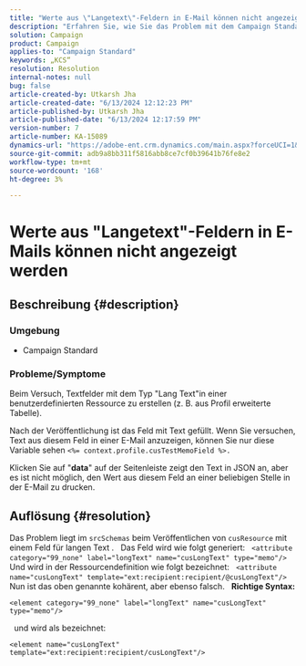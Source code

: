 ```yaml
---
title: "Werte aus \"Langetext\"-Feldern in E-Mail können nicht angezeigt werden"
description: "Erfahren Sie, wie Sie das Problem mit dem Campaign Standard lösen können, bei dem Sie Textfelder mit dem Typ \"Lang-Text\" in jeder benutzerdefinierten Ressource erstellen können."
solution: Campaign
product: Campaign
applies-to: "Campaign Standard"
keywords: „KCS“
resolution: Resolution
internal-notes: null
bug: false
article-created-by: Utkarsh Jha
article-created-date: "6/13/2024 12:12:23 PM"
article-published-by: Utkarsh Jha
article-published-date: "6/13/2024 12:17:59 PM"
version-number: 7
article-number: KA-15089
dynamics-url: "https://adobe-ent.crm.dynamics.com/main.aspx?forceUCI=1&pagetype=entityrecord&etn=knowledgearticle&id=0f86982e-7e29-ef11-840a-00224808decd"
source-git-commit: adb9a8bb311f5816abb8ce7cf0b39641b76fe8e2
workflow-type: tm+mt
source-wordcount: '168'
ht-degree: 3%

---
```


# Werte aus &quot;Langetext&quot;-Feldern in E-Mails können nicht angezeigt werden

## Beschreibung {#description}


### <b>Umgebung</b>

- Campaign Standard



### <b>Probleme/Symptome</b>

Beim Versuch, Textfelder mit dem Typ &quot;Lang Text&quot;in einer benutzerdefinierten Ressource zu erstellen (z. B. aus Profil erweiterte Tabelle).

Nach der Veröffentlichung ist das Feld mit Text gefüllt. Wenn Sie versuchen, Text aus diesem Feld in einer E-Mail anzuzeigen, können Sie nur diese Variable sehen `<%= context.profile.cusTestMemoField %>.`

Klicken Sie auf &quot;<b>data</b>&quot; auf der Seitenleiste zeigt den Text in JSON an, aber es ist nicht möglich, den Wert aus diesem Feld an einer beliebigen Stelle in der E-Mail zu drucken.


## Auflösung {#resolution}


Das Problem liegt im `srcSchemas` beim Veröffentlichen von `cusResource` mit einem Feld für langen Text .
 
Das Feld wird wie folgt generiert:
 
`<attribute category="99_none" label="longText" name="cusLongText" type="memo"/>`
 
Und wird in der Ressourcendefinition wie folgt bezeichnet:
 
`<attribute name="cusLongText" template="ext:recipient:recipient/@cusLongText"/>`
 
Nun ist das oben genannte kohärent, aber ebenso falsch.
 
<b>Richtige Syntax:</b>


```
<element category="99_none" label="longText" name="cusLongText" type="memo"/>
```


 
und wird als bezeichnet:


```
<element name="cusLongText" template="ext:recipient:recipient/cusLongText"/>
```

